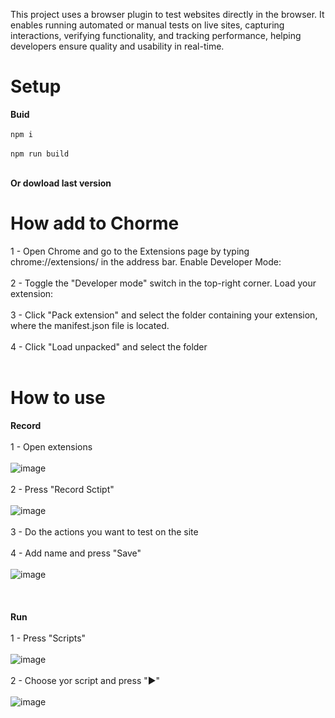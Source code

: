 This project uses a browser plugin to test websites directly in the browser. It enables running automated or manual tests on live sites, capturing interactions, verifying functionality, and tracking performance, helping developers ensure quality and usability in real-time.

<h1>Setup</h1>
<b>Buid</b><br><br>
<code>npm i</code>
<br>
<br>
<code>npm run build</code><br><br>

<b>Or dowload last version</b><br>

<h1>How add to Chorme</h1>

1 - Open Chrome and go to the Extensions page by typing chrome://extensions/ in the address bar.
Enable Developer Mode: <br><br>
2 - Toggle the "Developer mode" switch in the top-right corner.
Load your extension: <br><br>
3 - Click "Pack extension" and select the folder containing your extension, where the manifest.json file is located. <br><br>
4 - Click "Load unpacked" and select the folder <br><br>

<h1>How to use</h1>

<b>Record</b>
<br><br>
1 - Open extensions <br><br> ![image](https://github.com/user-attachments/assets/c828e96e-9de2-4fa2-a04b-25b4c9870b7a) <br><br>
2 - Press "Record Sctipt" <br><br> ![image](https://github.com/user-attachments/assets/bfb9955e-9775-4a66-b07b-fb763c517cfd) <br><br>
3 - Do the actions you want to test on the site <br><br>
4 - Add name and press "Save" <br><br> ![image](https://github.com/user-attachments/assets/4ed10508-9ad3-4a67-a0ed-d5f1c1a32249) <br><br>
<br><br>
<b>Run</b>
<br><br>
1 - Press "Scripts" <br><br> ![image](https://github.com/user-attachments/assets/9f5b695a-3ef3-45c0-be09-f0f9502754af) <br><br>
2 - Choose yor script and press "▶" <br><br> ![image](https://github.com/user-attachments/assets/07013067-59bf-47f2-8aed-d661233bf80c) <br><br>


